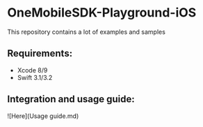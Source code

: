 # OneMobileSDK-Playground-iOS

This repository contains a lot of examples and samples

## Requirements:
- Xcode 8/9
- Swift 3.1/3.2

## Integration and usage guide:

![Here](Usage guide.md)
